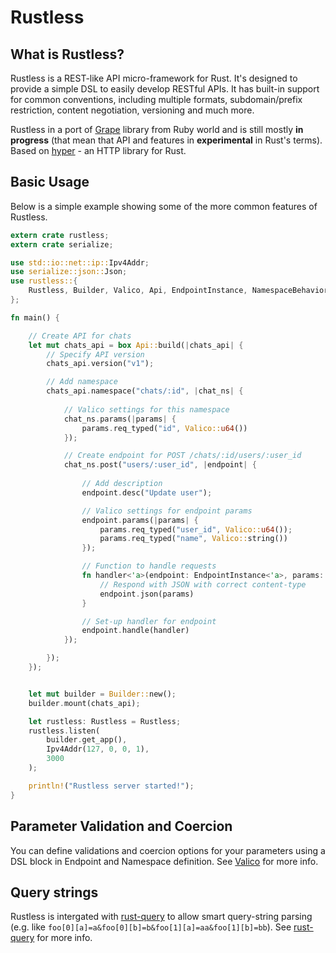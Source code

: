 Rustless
======

## What is Rustless?

Rustless is a REST-like API micro-framework for Rust. It's designed to provide a simple DSL to easily develop RESTful APIs. It has built-in support for common conventions, including multiple formats, subdomain/prefix restriction, content negotiation, versioning and much more.

Rustless in a port of [Grape] library from Ruby world and is still mostly **in progress** (that mean that API and features in
**experimental** in Rust's terms). Based on [hyper] - an HTTP library for Rust.

[Grape]: https://github.com/intridea/grape
[hyper]: https://github.com/hyperium/hyper

## Basic Usage

Below is a simple example showing some of the more common features of Rustless.

~~~rust
extern crate rustless;
extern crate serialize;

use std::io::net::ip::Ipv4Addr;
use serialize::json::Json;
use rustless::{
    Rustless, Builder, Valico, Api, EndpointInstance, NamespaceBehavior
};

fn main() {

    // Create API for chats
    let mut chats_api = box Api::build(|chats_api| {
        // Specify API version
        chats_api.version("v1");

        // Add namespace
        chats_api.namespace("chats/:id", |chat_ns| {
            
            // Valico settings for this namespace
            chat_ns.params(|params| { 
                params.req_typed("id", Valico::u64())
            });

            // Create endpoint for POST /chats/:id/users/:user_id
            chat_ns.post("users/:user_id", |endpoint| {
            
                // Add description
                endpoint.desc("Update user");

                // Valico settings for endpoint params
                endpoint.params(|params| { 
                    params.req_typed("user_id", Valico::u64());
                    params.req_typed("name", Valico::string())
                });

                // Function to handle requests
                fn handler<'a>(endpoint: EndpointInstance<'a>, params: &Json) -> EndpointInstance<'a> {
                    // Respond with JSON with correct content-type
                    endpoint.json(params)
                }

                // Set-up handler for endpoint
                endpoint.handle(handler)
            });

        });
    });


    let mut builder = Builder::new();
    builder.mount(chats_api);

    let rustless: Rustless = Rustless;
    rustless.listen(
        builder.get_app(),
        Ipv4Addr(127, 0, 0, 1),
        3000
    );

    println!("Rustless server started!");
}
~~~

## Parameter Validation and Coercion

You can define validations and coercion options for your parameters using a DSL block in 
Endpoint and Namespace definition. See [Valico] for more info.

[Valico]: https://github.com/rustless/valico

## Query strings

Rustless is intergated with [rust-query] to allow smart query-string parsing 
(e.g. like `foo[0][a]=a&foo[0][b]=b&foo[1][a]=aa&foo[1][b]=bb`). See [rust-query] for more info.

[rust-query]: https://github.com/rustless/rust-query

